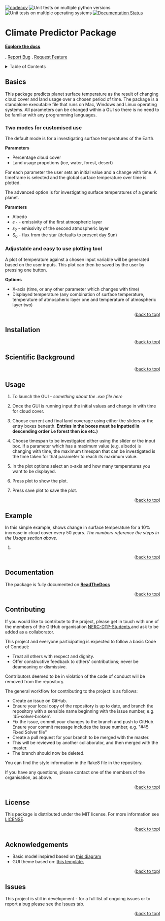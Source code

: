 [![codecov](https://codecov.io/gh/NERC-DTP-Students/climate-predictor/branch/main/graph/badge.svg?token=B7FWJCAPWX)](https://codecov.io/gh/NERC-DTP-Students/climate-predictor)
![Unit tests on multiple python versions](https://github.com/NERC-DTP-Students/climate-predictor/actions/workflows/unit-tests.yml/badge.svg)
![Unit tests on multiple operating systems](https://github.com/NERC-DTP-Students/climate-predictor/actions/workflows/os-tests.yml/badge.svg)
[![Documentation Status](https://readthedocs.org/projects/climate-predictor/badge/?version=latest)](https://climate-predictor.readthedocs.io/en/latest/?badge=latest)




# Climate Predictor Package 
<div id="top"></div>
<p>
      <a href="https://climate-predictor.readthedocs.io/en/latest/index.html"><strong>Explore the docs </strong></a>
    <br/>
    <br/>
      .
      <a href="https://github.com/NERC-DTP-Students/climate-predictor/issues">Report Bug</a>
      .
      <a href="https://github.com/NERC-DTP-Students/climate-predictor/issues">Request Feature</a>
</p>


<!-- TABLE OF CONTENTS alter this when readme is finalised -->
<details>
  <summary>Table of Contents</summary>
  <ol>
    <li><a href="#basics">Basics</a></li>
    <li><a href="#installation">Installation</a></li>
    <li><a href="#scientific-background">Scienitific Background</a></li>
    <li><a href="#usage">Usage</a></li>
    <li><a href="#example">Example</a></li>
    <li><a href="#documentation">Documentation</a></li>
    <li><a href="#contributing">Contributing</a></li> 
    <li><a href="#license">License</a></li>
    <li><a href="#contact">Contact</a></li>
    <li><a href="#acknowledgments">Acknowledgments</a></li>
    <li><a href="#issues">Issues</a></li>
  </ol>
</details>

## **Basics**

This package predicts planet surface temperature as the result of changing cloud cover and land usage over a chosen period of time. The package is a standalone executable file that runs on Mac, Windows and Linux operating systems. All parameters can be changed within a GUI so there is no need to be familiar with any programming languages.

### **Two modes for customised use**
The default mode is for a investigating surface temperatures of the Earth. 

**Parameters**

+ Percentage cloud cover
+ Land usage propotions (ice, water, forest, desert)  

For each parameter the user sets an initial value and a change with time. A timeframe is selected and the global surface temperature over time is plotted.

The advanced option is for investigating surface temperatures of a generic planet.

**Paramters**
+ Albedo
+ $\varepsilon$ <sub>1</sub> - emissivity of the first atmospheric layer
+ $\varepsilon$<sub>2</sub> - emissivity of the second atmospheric layer
+ S<sub>0</sub> - flux from the star (defaults to present day Sun)

### **Adjustable and easy to use plotting tool**
A plot of temperature against a chosen input variable will be generated based on the user inputs. This plot can then be saved by the user by pressing one button. 

**Options**
+ X-axis (time, or any other parameter which changes with time)
+ Displayed temperature (any combination of surface temperature, temperature of atmospheric layer one and temperature of atmospheric layer two)

<p align="right">(<a href="#top">back to top</a>)</p>

## Installation

<p align="right">(<a href="#top">back to top</a>)</p>

## Scientific Background

<p align="right">(<a href="#top">back to top</a>)</p>

## Usage

1. To launch the GUI - _something about the .exe file here_

2. Once the GUI is running input the initial values and change in with time for cloud cover.

3. Choose current and final land coverage using either the sliders or the entry boxes beneath. **Entries in the boxes must be inputted in descending order i.e forest then ice etc.)**

4. Choose timespan to be investigated either using the slider or the input box. If a parameter which has a maximum value (e.g. albedo) is changing with time, the maximum timespan that can be investigated is the time taken for that parameter to reach its maximum value.

5. In the plot options select an x-axis and how many temperatures you want to be displayed.

6. Press plot to show the plot.

7. Press save plot to save the plot.

<p align="right">(<a href="#top">back to top</a>)</p>

## Example

In this simple example, shows change in surface temperature for a 10% increase in cloud cover every 50 years. _The numbers reference the steps in the Usage section above._

1.
<p align="right">(<a href="#top">back to top</a>)</p>

## Documentation
The package is fully documented on <a href="https://climate-predictor.readthedocs.io/en/latest/index.html"><strong>ReadTheDocs</strong></a>

<p align="right">(<a href="#top">back to top</a>)</p>

## Contributing
If you would like to contribute to the project, please get in touch with one of the members of the GitHub organisation <a href="https://github.com/NERC-DTP-Students/people">NERC-DTP-Students </a> and ask to be added as a collaborator.

This project and everyone participating is expected to follow a basic Code of Conduct:
+ Treat all others with respect and dignity.
+ Offer constructive feedback to others' contributions; never be deameaning or dismissive.

Contributors deemed to be in violation of the code of conduct will be removed from the repository.

The general workflow for contributing to the project is as follows:
+ Create an issue on GitHub.
+ Ensure your local copy of the repository is up to date, and branch the repository with a sensible name beginning with the issue number, e.g. '45-solver-broken'.
+ Fix the issue, commit your changes to the branch and push to GitHub. Ensure your commit message includes the issue number, e.g. "#45 Fixed Solver file"
+ Create a pull request for your branch to be merged with the master.
+ This will be reviewed by another collaborator, and then merged with the master.
+ The branch should now be deleted.

You can find the style information in the flake8 file in the repository.

If you have any questions, please contact one of the members of the organisation, as above.

<p align="right">(<a href="#top">back to top</a>)</p>

## License
This package is distributed under the MIT license. For more information see <a href='https://github.com/NERC-DTP-Students/climate-predictor/main/license'>LICENSE</a>.

<p align="right">(<a href="#top">back to top</a>)</p>

## Acknowledgements

+ Basic model inspired based on <a href='https://biocycle.atmos.colostate.edu/shiny/2layer'>this diagram </a>
+ GUI theme based on: <a href='https://github.com/rdbende/Sun-Valley-ttk-theme'> this template.</a>

<p align="right">(<a href="#top">back to top</a>)</p>

## Issues
This project is still in development - for a full list of ongoing issues or to report a bug please see the <a href='https://github.com/NERC-DTP-Students/climate-predictor/issues'>Issues</a> tab.   
  
<p align="right">(<a href="#top">back to top</a>)</p>
